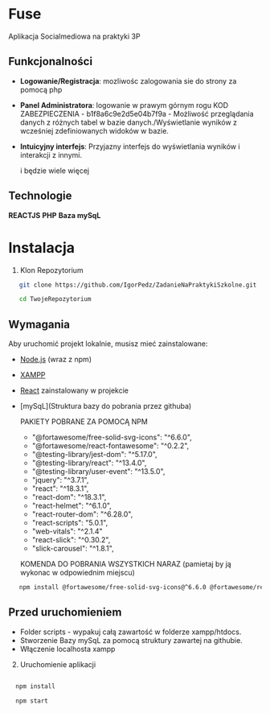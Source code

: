 # Fuse

Aplikacja Socialmediowa na praktyki 3P

## Funkcjonalności

- **Logowanie/Registracja**: mozliwośc zalogowania sie do strony za pomocą php
- **Panel Administratora**: logowanie w prawym górnym rogu KOD ZABEZPIECZENIA - b1f8a6c9e2d5e04b7f9a - Możliwość przeglądania danych z różnych tabel w bazie danych./Wyświetlanie wyników z wcześniej zdefiniowanych widoków w bazie.                                
- **Intuicyjny interfejs**: Przyjazny interfejs do wyświetlania wyników i interakcji z innymi.

    i będzie wiele więcej

## Technologie

   **REACTJS**
   **PHP**
   **Baza mySqL**


# Instalacja

1. Klon Repozytorium

```bash
   git clone https://github.com/IgorPedz/ZadanieNaPraktykiSzkolne.git

   cd TwojeRepozytorium
```
## Wymagania

Aby uruchomić projekt lokalnie, musisz mieć zainstalowane:

- [Node.js](https://nodejs.org/) (wraz z npm)
- [XAMPP](https://www.apachefriends.org/pl/index.html)
- [React](https://reactjs.org/) zainstalowany w projekcie
- [mySqL](Struktura bazy do pobrania przez githuba)

   PAKIETY POBRANE ZA POMOCĄ NPM
    - "@fortawesome/free-solid-svg-icons": "^6.6.0",
    - "@fortawesome/react-fontawesome": "^0.2.2",
    - "@testing-library/jest-dom": "^5.17.0",
    - "@testing-library/react": "^13.4.0",
    - "@testing-library/user-event": "^13.5.0",
    - "jquery": "^3.7.1",
    - "react": "^18.3.1",
    - "react-dom": "^18.3.1",
    - "react-helmet": "^6.1.0",
    - "react-router-dom": "^6.28.0",
    - "react-scripts": "5.0.1",
    - "web-vitals": "^2.1.4"
    - "react-slick": "^0.30.2",
    - "slick-carousel": "^1.8.1",

    KOMENDA DO POBRANIA WSZYSTKICH NARAZ
      (pamietaj by ją wykonac w odpowiednim miejscu)
```bash
   npm install @fortawesome/free-solid-svg-icons@^6.6.0 @fortawesome/react-fontawesome@^0.2.2 @testing-library/jest-dom@^5.17.0 @testing-library/react@^13.4.0 @testing-library/user-event@^13.5.0 jquery@^3.7.1 react@^18.3.1 react-dom@^18.3.1 react-helmet@^6.1.0 react-router-dom@^6.28.0 react-scripts@5.0.1 web-vitals@^2.1.4 react-slick@^0.30.2 slick-carousel@^1.8.1
```
## Przed uruchomieniem
 - Folder scripts - wypakuj całą zawartość w folderze xampp/htdocs.
 - Stworzenie Bazy mySqL za pomocą struktury zawartej na githubie.
 - Włączenie localhosta xampp
 2. Uruchomienie aplikacji
 ```bash

   npm install

   npm start
```
